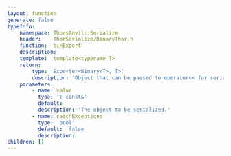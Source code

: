 ```yaml
---
layout: function
generate: false
typeInfo:
    namespace: ThorsAnvil::Serialize
    header:    ThorSerialize/BinaryThor.h
    function:  binExport
    description: 
    template:  template<typename T> 
    return:
        type: 'Exporter<Binary<T>, T>'
        description: 'Object that can be passed to operator<< for serialization.'
    parameters:
        - name: value
          type: 'T const&'
          default: 
          description: 'The object to be serialized.'
        - name: catchExceptions
          type: 'bool'
          default:  false 
          description: 
children: []
---
```


